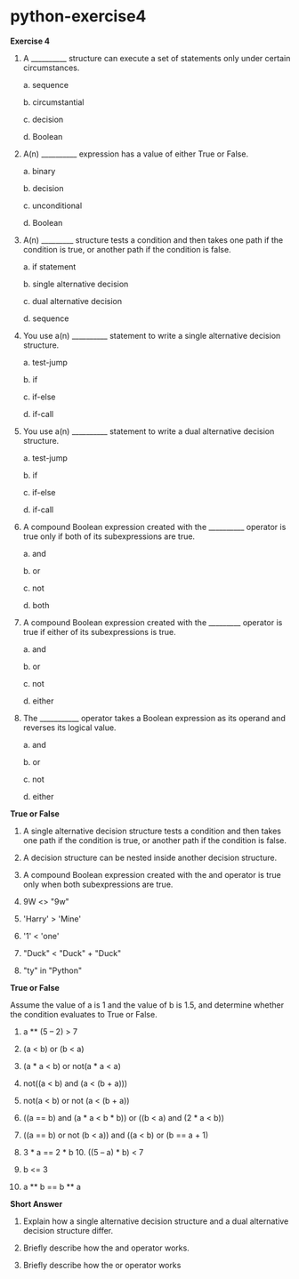# python-exercise4

**Exercise 4**

1. A __________ structure can execute a set of statements only under certain circumstances.

	a. sequence

	b. circumstantial

	c. decision

	d. Boolean

2. A(n) __________ expression has a value of either True or False.

	a. binary

	b. decision

	c. unconditional

	d. Boolean

3. A(n) _________ structure tests a condition and then takes one path if the condition is true, or another path if the condition is false.

	a. if statement

	b. single alternative decision

	c. dual alternative decision

	d. sequence

4. You use a(n) __________ statement to write a single alternative decision structure.

	a. test-jump

	b. if

	c. if-else

	d. if-call

5. You use a(n) __________ statement to write a dual alternative decision structure.

	a. test-jump

	b. if

	c. if-else

	d. if-call

6. A compound Boolean expression created with the __________ operator is true only if both of its subexpressions are true.

	a. and

	b. or

	c. not

	d. both

7. A compound Boolean expression created with the _________ operator is true if either of its subexpressions is true.

	a. and

	b. or

	c. not

	d. either

8. The ___________ operator takes a Boolean expression as its operand and reverses its logical value.

	a. and

	b. or

	c. not

	d. either



**True or False**

1. A single alternative decision structure tests a condition and then takes one path if the condition is true, or another path if the condition is false.

2. A decision structure can be nested inside another decision structure.

3. A compound Boolean expression created with the and operator is true only when both subexpressions are true.

4. 9W <> "9w"

5. 'Harry' > 'Mine'

6. '1' < 'one'

7. "Duck" < "Duck" + "Duck"

8. "ty" in "Python"



**True or False**

Assume the value of a is 1 and the value of b is 1.5, and determine whether the condition evaluates to True or False.

1. a ** (5 – 2) > 7

2. (a < b) or (b < a)

3. (a * a < b) or not(a * a < a)

4. not((a < b) and (a < (b + a)))

5. not(a < b) or not (a < (b + a))

6. ((a == b) and (a * a < b * b)) or ((b < a) and (2 * a < b))

7. ((a == b) or not (b < a)) and ((a < b) or (b == a + 1)

8. 3 * a == 2 * b 10. ((5 – a) * b) < 7

9. b <= 3

10. a ** b == b ** a

**Short Answer**

1. Explain how a single alternative decision structure and a dual alternative decision structure differ.

2. Briefly describe how the and operator works.

3. Briefly describe how the or operator works
